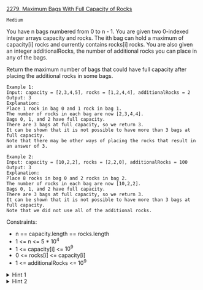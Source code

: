 [2279. Maximum Bags With Full Capacity of Rocks](https://leetcode.com/problems/maximum-bags-with-full-capacity-of-rocks/description/)

`Medium`

You have n bags numbered from 0 to n - 1. You are given two 0-indexed integer arrays capacity and rocks. The ith bag can hold a maximum of capacity[i] rocks and currently contains rocks[i] rocks. You are also given an integer additionalRocks, the number of additional rocks you can place in any of the bags.

Return the maximum number of bags that could have full capacity after placing the additional rocks in some bags.

```
Example 1:
Input: capacity = [2,3,4,5], rocks = [1,2,4,4], additionalRocks = 2
Output: 3
Explanation:
Place 1 rock in bag 0 and 1 rock in bag 1.
The number of rocks in each bag are now [2,3,4,4].
Bags 0, 1, and 2 have full capacity.
There are 3 bags at full capacity, so we return 3.
It can be shown that it is not possible to have more than 3 bags at full capacity.
Note that there may be other ways of placing the rocks that result in an answer of 3.

Example 2:
Input: capacity = [10,2,2], rocks = [2,2,0], additionalRocks = 100
Output: 3
Explanation:
Place 8 rocks in bag 0 and 2 rocks in bag 2.
The number of rocks in each bag are now [10,2,2].
Bags 0, 1, and 2 have full capacity.
There are 3 bags at full capacity, so we return 3.
It can be shown that it is not possible to have more than 3 bags at full capacity.
Note that we did not use all of the additional rocks.
```

Constraints:

- n == capacity.length == rocks.length
- 1 <= n <= 5 * $10^4$
- 1 <= capacity[i] <= $10^9$
- 0 <= rocks[i] <= capacity[i]
- 1 <= additionalRocks <= $10^9$

<details>
<summary>Hint 1</summary>

Which bag should you fill completely first?

</details>

<details>
<summary>Hint 2</summary>

Can you think of a greedy solution?

</details>